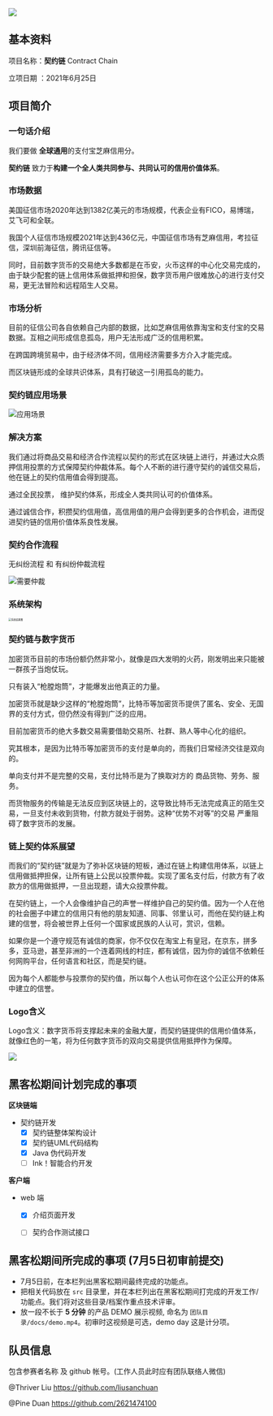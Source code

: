 ![](docs/logo/logo.jpg)

## 基本资料

项目名称：**契约链** Contract Chain

立项日期 ：2021年6月25日

## 项目简介
### 一句话介绍

我们要做 **全球通用**的支付宝芝麻信用分。

**契约链** 致力于**构建一个全人类共同参与、共同认可的信用价值体系**。

### 市场数据

美国征信市场2020年达到1382亿美元的市场规模，代表企业有FICO，易博瑞，艾飞可和全联。

我国个人征信市场规模2021年达到436亿元，中国征信市场有芝麻信用，考拉征信，深圳前海征信，腾讯征信等。

同时，目前数字货币的交易绝大多数都是在币安，火币这样的中心化交易完成的，由于缺少配套的链上信用体系做抵押和担保，数字货币用户很难放心的进行支付交易，更无法冒险和远程陌生人交易。

### 市场分析

目前的征信公司各自依赖自己内部的数据，比如芝麻信用依靠淘宝和支付宝的交易数据。互相之间形成信息孤岛，用户无法形成广泛的信用积累。

在跨国跨境贸易中，由于经济体不同，信用经济需要多方介入才能完成。

而区块链形成的全球共识体系，具有打破这一引用孤岛的能力。



### 契约链应用场景

![应用场景](README.assets/应用场景.png)

### 解决方案

我们通过将商品交易和经济合作流程以契约的形式在区块链上进行，并通过大众质押信用投票的方式保障契约仲裁体系。每个人不断的进行遵守契约的诚信交易后，他在链上的契约信用值会得到提高。

通过全民投票， 维护契约体系，形成全人类共同认可的价值体系。

通过诚信合作，积攒契约信用值，高信用值的用户会得到更多的合作机会，进而促进契约链的信用价值体系良性发展。




### 契约合作流程

无纠纷流程 和 有纠纷仲裁流程

![需要仲裁](docs/img/需要仲裁.png)

### 系统架构



<img src="docs/流程图/系统结果图.png" alt="系统结果图" style="zoom: 33%;" />



### 契约链与数字货币

加密货币目前的市场份额仍然非常小，就像是四大发明的火药，刚发明出来只能被一群孩子当炮仗玩。

只有装入“枪膛炮筒”，才能爆发出他真正的力量。

加密货币就是缺少这样的“枪膛炮筒”，比特币等加密货币提供了匿名、安全、无国界的支付方式，但仍然没有得到广泛的应用。

目前加密货币的绝大多数交易需要借助交易所、社群、熟人等中心化的组织。

究其根本，是因为比特币等加密货币的支付是单向的，而我们日常经济交往是双向的。

单向支付并不是完整的交易，支付比特币是为了换取对方的 商品货物、劳务、服务。

而货物服务的传输是无法反应到区块链上的，这导致比特币无法完成真正的陌生交易，一旦支付未收到货物，付款方就处于弱势。这种“优势不对等”的交易 严重阻碍了数字货币的发展。

### 链上契约体系展望

而我们的“契约链”就是为了弥补区块链的短板，通过在链上构建信用体系，以链上信用做抵押担保，让所有链上公民以投票仲裁。实现了匿名支付后，付款方有了收款方的信用做抵押，一旦出现题，请大众投票仲裁。

在契约链上，一个人会像维护自己的声誉一样维护自己的契约值。因为一个人在他的社会圈子中建立的信用只有他的朋友知道、同事、邻里认可，而他在契约链上构建的信誉，将会被世界上任何一个国家或民族的人认可，赏识，信赖。

如果你是一个遵守规范有诚信的商家，你不仅仅在淘宝上有皇冠，在京东，拼多多，亚马逊，甚至非洲的一个连着网线的村庄，都有诚信，因为你的诚信不依赖任何网购平台，任何语言和社区，而是契约链。

因为每个人都能参与投票你的契约值，所以每个人也认可你在这个公正公开的体系中建立的信誉。

### **Logo含义**

Logo含义：数字货币将支撑起未来的金融大厦，而契约链提供的信用价值体系，就像红色的一笔，将为任何数字货币的双向交易提供信用抵押作为保障。

![](README.assets/logo.jpg)

## 黑客松期间计划完成的事项

**区块链端**

- 契约链开发
  - [x] 契约链整体架构设计
  - [x] 契约链UML代码结构
  - [x] Java 伪代码开发
  - [ ] Ink！智能合约开发

**客户端**

- web 端
  - [x] 介绍页面开发
  - [ ] 契约合作测试接口
  


## 黑客松期间所完成的事项 (7月5日初审前提交)

- 7月5日前，在本栏列出黑客松期间最终完成的功能点。
- 把相关代码放在 `src` 目录里，并在本栏列出在黑客松期间打完成的开发工作/功能点。我们将对这些目录/档案作重点技术评审。
- 放一段不长于 **5 分钟** 的产品 DEMO 展示视频, 命名为 `团队目录/docs/demo.mp4`。初审时这视频是可选，demo day 这是计分项。

## 队员信息

包含参赛者名称 及 github 帐号。(工作人员此时应有团队联络人微信)

@Thriver Liu  https://github.com/liusanchuan

@Pine Duan  https://github.com/2621474100